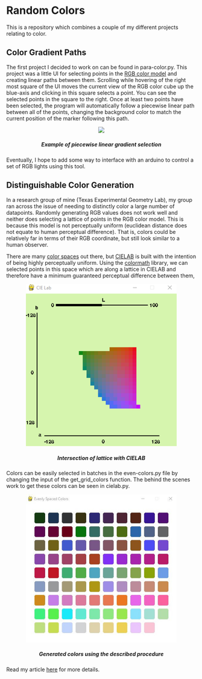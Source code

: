 # Random Colors
This is a repository which combines a couple of my different projects relating to color.

## Color Gradient Paths
The first project I decided to work on can be found in para-color.py. This project was a little UI for selecting points in the <a href='https://en.wikipedia.org/wiki/RGB_color_model'>RGB color model</a> and
creating linear paths between them. Scrolling while hovering of the right most square of the UI moves the current view of the RGB color cube up the
blue-axis and clicking in this square selects a point. You can see the selected points in the square to the right. Once at least two points have been
selected, the program will automatically follow a piecewise linear path between all of the points, changing the background color to match the current
position of the marker following this path.

<p align='center'>
  <img src='imgs/para-color-example.gif' width='500'>
  <h5 align = 'center'>Example of piecewise linear gradient selection</h5>
</p>

Eventually, I hope to add some way to interface with an arduino to control a set of RGB lights using this tool.

## Distinguishable Color Generation
In a research group of mine (Texas Experimental Geometry Lab), my group ran across the issue of needing to distinctly color a large number of datapoints.
Randomly generating RGB values does not work well and neither does selecting a lattice of points in the RGB color model. This is because this model is not
perceptually uniform (euclidean distance does not equate to human perceptual difference). That is, colors could be relatively far in terms of their RGB 
coordinate, but still look similar to a human observer.

There are many <a href='https://en.wikipedia.org/wiki/Color_space'>color spaces</a> out there, but <a href='https://en.wikipedia.org/wiki/CIELAB_color_space'>CIELAB</a> is built with the intention of being highly perceptually uniform. Using the <a href='https://python-colormath.readthedocs.io/en/latest/'>colormath</a> library, we can selected points in this space which are along a lattice in CIELAB and therefore have a minimum guaranteed perceptual difference between them,
<p align='center'>
  <img src='imgs/cielab.gif' width='400'>
  <h5 align = 'center'>Intersection of lattice with CIELAB</h5>
</p>

Colors can be easily selected in batches in the even-colors.py file by changing the input of the get_grid_colors function. The behind the scenes work to get these colors can be seen in cielab.py.

<p align='center'>
  <img src='imgs/even-colors.JPG' width='400'>
  <h5 align = 'center'>Generated colors using the described procedure</h5>
</p>

Read my article <a href='https://capsncrunch.github.io/articles/color_spaces_and_even_color_spacing.html'>here</a> for more details.

